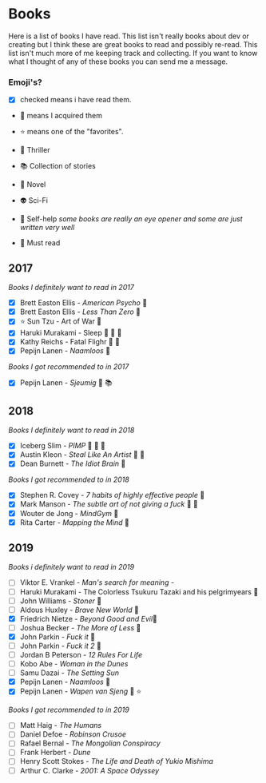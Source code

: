 # Books

Here is a list of books I have read. This list isn't really books about dev or creating but I think these are great books to read and possibly re-read. This list isn't much more of me keeping track and collecting. If you want to know what I thought of any of these books you can send me a message.

### Emoji's?

- [x] checked means i have read them.
- :closed_book: means I acquired them
- :star: means one of the "favorites".

- :knife: Thriller
- :books: Collection of stories
- :notebook: Novel
- :alien: Sci-Fi
- :pill: Self-help _some books are really an eye opener and some are just written very well_
- :eyes: Must read

## 2017

_Books I definitely want to read in 2017_

- [x] Brett Easton Ellis - _American Psycho_ :closed_book:
- [x] Brett Easton Ellis - _Less Than Zero_ :closed_book:
- [x] :star: Sun Tzu - Art of War :eyes:
- [x] Haruki Murakami - Sleep :closed_book: :closed_book: :notebook:
- [x] Kathy Reichs - Fatal Flighr :closed_book: :knife:
- [x] Pepijn Lanen - _Naamloos_ :closed_book:

_Books I got recommended to in 2017_

- [x] Pepijn Lanen - _Sjeumig_ :closed_book: :books:

## 2018

_Books I definitely want to read in 2018_

- [x] Iceberg Slim - _PIMP_ :closed_book: :eyes: :notebook:
- [x] Austin Kleon - _Steal Like An Artist_ :closed_book: :eyes:
- [x] Dean Burnett - _The Idiot Brain_ :closed_book:

_Books I got recommended to in 2018_

- [x] Stephen R. Covey - _7 habits of highly effective people_ :closed_book:
- [x] Mark Manson - _The subtle art of not giving a fuck_ :closed_book: :eyes:
- [x] Wouter de Jong - _MindGym_ :closed_book:
- [x] Rita Carter - _Mapping the Mind_ :closed_book:

## 2019

_Books i definitely want to read in 2019_

- [ ] Viktor E. Vrankel - _Man's search for meaning_ -
- [ ] Haruki Murakami - The Colorless Tsukuru Tazaki and his pelgrimyears :closed_book:
- [ ] John Williams - _Stoner_ :closed_book:
- [ ] Aldous Huxley - _Brave New World_ :closed_book:
- [x] Friedrich Nietze - _Beyond Good and Evil_:closed_book:
- [ ] Joshua Becker - _The More of Less_ :closed_book:
- [x] John Parkin - _Fuck it_ :closed_book:
- [ ] John Parkin - _Fuck it 2_ :closed_book:
- [ ] Jordan B Peterson - _12 Rules For Life_
- [ ] Kobo Abe - _Woman in the Dunes_
- [ ] Samu Dazai - _The Setting Sun_
- [x] Pepijn Lanen - _Naamloos_ :closed_book:
- [x] Pepijn Lanen - _Wapen van Sjeng_ :closed_book: :star:

_Books I got recommended to in 2019_

- [ ] Matt Haig - _The Humans_
- [ ] Daniel Defoe - _Robinson Crusoe_
- [ ] Rafael Bernal - _The Mongolian Conspiracy_
- [ ] Frank Herbert - _Dune_
- [ ] Henry Scott Stokes - _The Life and Death of Yukio Mishima_
- [ ] Arthur C. Clarke - _2001: A Space Odyssey_
